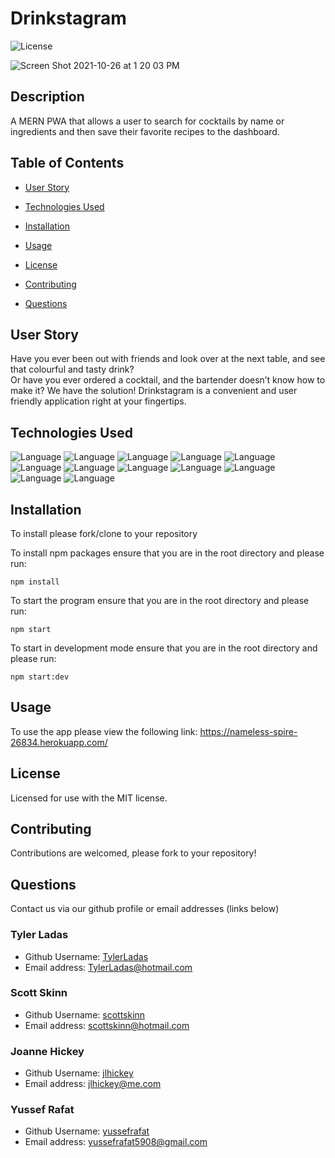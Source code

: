 # Drinkstagram

![License](https://img.shields.io/badge/License-MIT-<blue>)

![Screen Shot 2021-10-26 at 1 20 03 PM](https://user-images.githubusercontent.com/78171259/138930469-2f7b79ee-8fdb-4250-86c3-5e13bb5ae878.png)

## Description

A MERN PWA that allows a user to search for cocktails by name or ingredients and then save their favorite recipes to the dashboard.

## Table of Contents

* [User Story](#user-story)

* [Technologies Used](#technologies-used)

* [Installation](#installation)

* [Usage](#usage)

* [License](#license)

* [Contributing](#contributing)

* [Questions](#questions)

## User Story
Have you ever been out with friends and look over at the next table, and see that colourful and tasty drink?  
Or have you ever ordered a cocktail, and the bartender doesn’t know how to make it? 
We have the solution! Drinkstagram is a convenient and user friendly application right at your fingertips.

## Technologies Used
 			
![Language](https://img.shields.io/badge/MongoDB-green.svg "Language Badge")
![Language](https://img.shields.io/badge/Express-blue.svg "Language Badge")
![Language](https://img.shields.io/badge/REACT-yellow.svg "Language Badge")
![Language](https://img.shields.io/badge/Node-orange.svg "Language Badge")
![Language](https://img.shields.io/badge/CSS-purple.svg "Language Badge")
![Language](https://img.shields.io/badge/HTML-red.svg "Language Badge")
![Language](https://img.shields.io/badge/JavaScript-green.svg "Language Badge")
![Language](https://img.shields.io/badge/Apollo-blue.svg "Language Badge")
![Language](https://img.shields.io/badge/Graphql-yellow.svg "Language Badge")
![Language](https://img.shields.io/badge/JWT-orange.svg "Language Badge")
![Language](https://img.shields.io/badge/Bcrypt-purple.svg "Language Badge")
![Language](https://img.shields.io/badge/Mongoose-red.svg "Language Badge")

## Installation

To install please fork/clone to your repository

To install npm packages ensure that you are in the root directory and please run:

```
npm install
```

To start the program ensure that you are in the root directory and please run:

```
npm start
```

To start in development mode ensure that you are in the root directory and please run:

```
npm start:dev
```

## Usage

To use the app please view the following link: https://nameless-spire-26834.herokuapp.com/

## License
    
Licensed for use with the MIT license.

## Contributing

Contributions are welcomed, please fork to your repository!

## Questions

Contact us via our github profile or email addresses (links below)

### Tyler Ladas

- Github Username: [TylerLadas](https://github.com/TylerLadas)
- Email address: TylerLadas@hotmail.com

### Scott Skinn

- Github Username: [scottskinn](https://github.com/scottskinn)
- Email address: scottskinn@hotmail.com

### Joanne Hickey

- Github Username: [jlhickey](https://github.com/jlhickey)
- Email address: jlhickey@me.com

### Yussef Rafat

- Github Username: [yussefrafat](https://github.com/yussefrafat)
- Email address: yussefrafat5908@gmail.com
